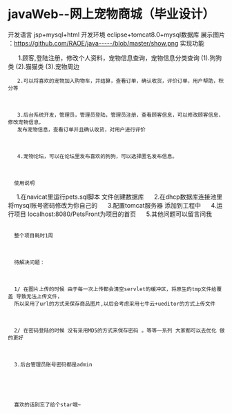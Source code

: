 # javaWeb--网上宠物商城（毕业设计）
开发语言 jsp+mysql+html
开发环境 eclipse+tomcat8.0+mysql数据库
展示图片 ：https://github.com/RAOE/java-----/blob/master/show.png
实现功能

       1.顾客,登陆注册，修改个人资料，宠物信息查询，宠物信息分类查询
       (1).狗狗类 (2).猫猫类 (3).宠物周边
       
     
     
       2.可以将喜欢的宠物加入购物车，并结算，查看订单，确认收货，评价订单，用户帮助，积分等
       
       
       
       3.后台系统开发，管理员，管理员登陆，管理员注册，查看顾客信息，可以修改顾客信息，修改宠物信息，
       发布宠物信息，查看订单并且确认收货，对用户进行评价
       
       
       
       4.宠物论坛，可以在论坛里发布喜欢的狗狗，可以选择匿名发布信息。
       
      
      
      使用说明
      1.在navicat里运行pets.sql脚本 文件创建数据库
      2.在dhcp数据库连接池里将mysql账号密码修改为你自己的
      3.配置tomcat服务器 添加到工程中
      4.运行项目 localhost:8080/PetsFront为项目的首页
      5.其他问题可以留言问我
            
      
      
      整个项目耗时1周
      
      
      
      待解决问题：
       
      
      
      1/ 在图片上传的时候 由于每一次上传都会清空servlet的缓冲区，将原生的tmp文件给覆盖 导致无法上传文件，
      所以采用了url的方式来保存商品图片,以后会考虑采用七牛云+ueditor的方式上传文件
       
      
      
      2/ 在密码登陆的时候 没有采用MD5的方式来保存密码 。等等一系列 大家都可以去优化 做的更好
       
      
      
      3.后台管理员账号密码都是admin
      

       
      
      
      喜欢的话别忘了给个star哦~

